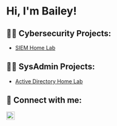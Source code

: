 <h1>Hi, I'm Bailey!</h1>

<h2>👨‍💻 Cybersecurity Projects:</h2>

- [SIEM Home Lab](https://github.com/baileytoy)

<h2>👨‍💻 SysAdmin Projects:</h2>

- [Active Directory Home Lab](https://github.com/baileytoy)

<!--
<h2>📺 Popular YouTube Videos</h2>

- [Active Directory Home Lab](https://www.youtube.com/)
-->

<h2> 🤳 Connect with me:</h2>

<!--
[<img align="left" alt="JoshMadakor | YouTube" width="22px" src="https://cdn.jsdelivr.net/npm/simple-icons@v3/icons/youtube.svg" />][youtube]
[<img align="left" alt="JoshMadakor | Twitter" width="22px" src="https://cdn.jsdelivr.net/npm/simple-icons@v3/icons/twitter.svg" />][twitter]
-->
[<img align="left" alt="BaileyToy | LinkedIn" width="22px" src="https://cdn.jsdelivr.net/npm/simple-icons@v3/icons/linkedin.svg" />][linkedin]
<!--
[<img align="left" alt="JoshMadakor | Instagram" width="22px" src="https://cdn.jsdelivr.net/npm/simple-icons@v3/icons/instagram.svg" />][instagram]
-->

[twitter]: https://twitter.com/
[youtube]: https://www.youtube.com/
[instagram]: https://www.instagram.com/
[linkedin]: https://www.linkedin.com/in/baileytoy

<!--
**baileyToy/baileytoy** is a ✨ _special_ ✨ repository because its `README.md` (this file) appears on your GitHub profile.

Here are some ideas to get you started:

- 🔭 I’m currently working on ...
- 🌱 I’m currently learning ...
- 👯 I’m looking to collaborate on ...
- 🤔 I’m looking for help with ...
- 💬 Ask me about ...
- 📫 How to reach me: ...
- 😄 Pronouns: ...
- ⚡ Fun fact: ...
-->
